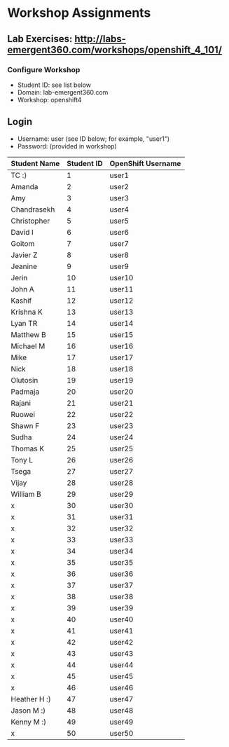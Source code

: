 # Workshop Assignments
## Lab Exercises: http://labs-emergent360.com/workshops/openshift_4_101/
### Configure Workshop
- Student ID: see list below
- Domain: lab-emergent360.com
- Workshop: openshift4

## Login
- Username: user<id> (see ID below; for example, "user1")
- Password: (provided in workshop)

| Student Name | Student ID | OpenShift Username | 
|------------ | ---------------| ---------------|
|	TC	:) |	1	|	user1	|
|	Amanda	|	2	|	user2	|
|	Amy	|	3	|	user3	|
|	Chandrasekh|	4	|	user4	|
|	Christopher |	5	|	user5	|
|	David I |	6	|	user6	|
|	Goitom |	7	|	user7	|
|	Javier Z	|	8	|	user8	|
|	Jeanine	|	9	|	user9	|
|	Jerin 	|	10	|	user10	|
|	John A	|	11	|	user11	|
|	Kashif |	12	|	user12	|
|	Krishna K |	13	|	user13	|
| Lyan TR | 14 | user14 |
| Matthew B | 15 | user15 |
| Michael M | 16 | user16 |
| Mike | 17 | user17 |
| Nick | 18 | user18 |  
| Olutosin | 19 | user19 |  
| Padmaja | 20 | user20 |  
| Rajani | 21 | user21 |
| Ruowei | 22 | user22 |
| Shawn F | 23 | user23 |
| Sudha | 24 | user24 |
| Thomas K | 25 | user25 |
| Tony L | 26 | user26 |
| Tsega | 27 | user27 |
| Vijay | 28 | user28 |
| William B | 29 | user29 |
|  x | 30 | user30 |
|  x | 31 | user31 |
|  x | 32 | user32 |
|  x | 33 | user33 |
|  x | 34 | user34 |
|  x | 35 | user35 |  
|  x | 36 | user36 |
|  x | 37 | user37 |
|  x | 38 | user38 |
|  x | 39 | user39 |
|  x | 40 | user40 |
|  x | 41 | user41 |
|  x | 42 | user42 |
|  x | 43 | user43 |
|  x | 44 | user44 |
|  x | 45 | user45 |
|  x | 46 | user46 |
| Heather H :) | 47 | user47 |
| Jason M :) | 48 | user48 |
| Kenny M :) | 49 | user49 |
|  x | 50 | user50 |
